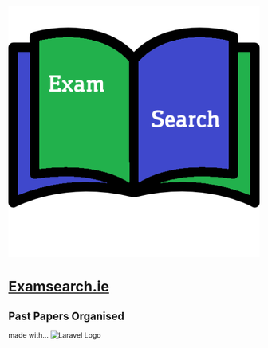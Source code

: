 
   ![Examsearch Logo](https://github.com/danielkennedy1/examsearch.ie/blob/Laravel/html/public/images/logo.png)

# [Examsearch.ie](https://examsearch.ie)
## Past Papers Organised

made with...
![Laravel Logo](https://raw.githubusercontent.com/laravel/art/master/logo-lockup/5%20SVG/2%20CMYK/1%20Full%20Color/laravel-logolockup-cmyk-red.svg)

